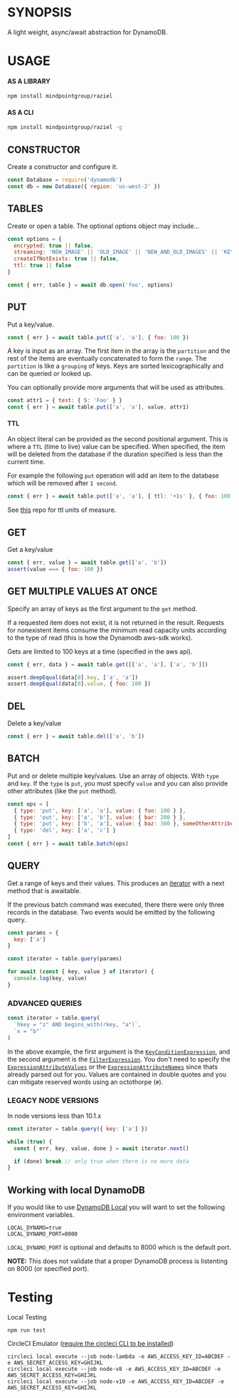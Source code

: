 # SYNOPSIS
A light weight, async/await abstraction for DynamoDB.


# USAGE

#### AS A LIBRARY

```bash
npm install mindpointgroup/raziel
```

#### AS A CLI

```bash
npm install mindpointgroup/raziel -g
```

## CONSTRUCTOR
Create a constructor and configure it.

```js
const Database = require('dynamodb')
const db = new Database({ region: 'us-west-2' })
```

## TABLES
Create or open a table. The optional options object may include...

```js
const options = {
  encrypted: true || false,
  streaming: 'NEW_IMAGE' || 'OLD_IMAGE' || 'NEW_AND_OLD_IMAGES' || 'KEYS_ONLY',
  createIfNotExists: true || false,
  ttl: true || false
}

const { err, table } = await db.open('foo', options)
```

## PUT
Put a key/value.

```js
const { err } = await table.put(['a', 'a'], { foo: 100 })
```

A key is input as an array. The first item in the array is the
`partition` and the rest of the items are eventually concatenated
to form the `range`. The `partition` is like a `grouping` of keys.
Keys are sorted lexicographically and can be queried or looked up.

You can optionally provide more arguments that will be used as
attributes.

```js
const attr1 = { test: { S: 'Foo' } }
const { err } = await table.put(['a', 'a'], value, attr1)
```

#### TTL
An object literal can be provided as the second positional argument.
This is where a `TTL` (time to live) value can be specified. When
specified, the item will be deleted from the database if the duration
specified is less than the current time.

For example the following `put` operation will add an item to the
database which will be removed after `1 second`.

```js
const { err } = await table.put(['a', 'a'], { ttl: '+1s' }, { foo: 100 })
```

See [this](https://github.com/hxoht/date-at) repo for ttl units of measure.

## GET
Get a key/value

```js
const { err, value } = await table.get(['a', 'b'])
assert(value === { foo: 100 })
```

## GET MULTIPLE VALUES AT ONCE
Specify an array of keys as the first argument to the `get` method.

If a requested item does not exist, it is not returned in the result.
Requests for nonexistent items consume the minimum read capacity units
according to the type of read (this is how the Dynamodb aws-sdk works).

Gets are limited to 100 keys at a time (specified in the aws api).

```js
const { err, data } = await table.get([['a', 'a'], ['a', 'b']])

assert.deepEqual(data[0].key, ['a', 'a'])
assert.deepEqual(data[0].value, { foo: 100 })
```

## DEL
Delete a key/value

```js
const { err } = await table.del(['a', 'b'])
```

## BATCH
Put and or delete multiple key/values. Use an array of objects. With `type` and
`key`. If the `type` is `put`, you must specify `value` and you can also provide
other attributes (like the `put` method).

```js
const ops = [
  { type: 'put', key: ['a', 'a'], value: { foo: 100 } },
  { type: 'put', key: ['a', 'b'], value: { bar: 200 } },
  { type: 'put', key: ['b', 'a'], value: { baz: 300 }, someOtherAttribute: 1 },
  { type: 'del', key: ['a', 'c'] }
]
const { err } = await table.batch(ops)
```

## QUERY
Get a range of keys and their values. This produces an
[iterator][0] with a next method that is awaitable.

If the previous batch command was executed, there there were
only three records in the database. Two events would be
emitted by the following query.

```js
const params = {
  key: ['a']
}

const iterator = table.query(params)

for await (const { key, value } of iterator) {
  console.log(key, value)
}
```

### ADVANCED QUERIES

```js
const iterator = table.query(
  `hkey = "z" AND begins_with(rkey, "a")`,
  `x = "b"`
)
```

In the above example, the first argument is the [`KeyConditionExpression`](https://docs.aws.amazon.com/amazondynamodb/latest/APIReference/API_Query.html#DDB-Query-request-KeyConditionExpression), and
the second argument is the [`FilterExpression`](https://docs.aws.amazon.com/amazondynamodb/latest/APIReference/API_Query.html#DDB-Query-request-FilterExpression). You don't need to specify the
[`ExpressionAttributeValues`](https://docs.aws.amazon.com/amazondynamodb/latest/APIReference/API_Query.html#DDB-Query-request-ExpressionAttributeValues) or the [`ExpressionAttributeNames`](https://docs.aws.amazon.com/amazondynamodb/latest/APIReference/API_Query.html#DDB-Query-request-ExpressionAttributeNames) since thats
already parsed out for you. Values are contained in double quotes and you can
mitigate reserved words using an octothorpe (`#`).

### LEGACY NODE VERSIONS

In node versions less than 10.1.x
```js
const iterator = table.query({ key: ['a'] })

while (true) {
  const { err, key, value, done } = await iterator.next()

  if (done) break // only true when there is no more data
}
```

## Working with local DynamoDB
If you would like to use [DynamoDB Local][1] you will want to set the following environment variables.

```
LOCAL_DYNAMO=true
LOCAL_DYNAMO_PORT=8000
```

`LOCAL_DYNAMO_PORT` is optional and defaults to 8000 which is the default port.

**NOTE:** This does not validate that a proper DynamoDB process is listenting on 8000 (or specified port).


# Testing

Local Testing

```
npm run test
```

CircleCI Emulator ([require the circleci CLI to be installed][2])

```
circleci local execute --job node-lambda -e AWS_ACCESS_KEY_ID=ABCDEF -e AWS_SECRET_ACCESS_KEY=GHIJKL
circleci local execute --job node-v8 -e AWS_ACCESS_KEY_ID=ABCDEF -e AWS_SECRET_ACCESS_KEY=GHIJKL
circleci local execute --job node-v10 -e AWS_ACCESS_KEY_ID=ABCDEF -e AWS_SECRET_ACCESS_KEY=GHIJKL
```

[0]:https://developer.mozilla.org/en-US/docs/Web/JavaScript/Reference/Iteration_protocols
[1]:https://docs.aws.amazon.com/amazondynamodb/latest/developerguide/DynamoDBLocal.html
[2]:https://github.com/CircleCI-Public/circleci-cli
